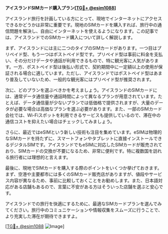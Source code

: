 **アイスランドSIMカード購入プラン[[TG💪+ @esim1088](https://t.me/s/esim1088)]**

アイスランド旅行を計画している方にとって、現地でインターネットにアクセスできるかどうかは非常に重要です。現地のSIMカードを購入すれば、旅行中の通信問題を解決し、自由にインターネットを使えるようになります。この記事では、アイスランドでのSIMカード購入について詳しく解説します。

まず、アイスランドには主に二つのタイプのSIMカードがあります。一つ目はプリペイド型、もう一つはポストペイド型です。プリペイド型は事前に料金を支払い、その分だけデータや通話が利用できるもので、特に観光客に人気があります。一方、ポストペイド型は後払い形式で、契約期間中に一定額以上の使用が保証される場合に適しています。ただし、アイスランドではポストペイド型はあまり普及していないため、一般的な観光客にはプリペイド型が推奨されます。

次に、どのプランを選ぶべきかを考えましょう。アイスランドのSIMカードには、通常データ通信量や通話時間によって異なるプランが用意されています。たとえば、データ通信量が少ないプランでは低価格で提供されますが、大量のデータが必要な場合は高価なプランを選ぶ必要があります。また、一部のSIMカード会社では、Wi-Fiスポットを利用できるサービスも提供しているので、滞在中の通信コストを抑えたい場合はチェックしてみましょう。

さらに、最近ではeSIMという新しい技術も注目を集めています。eSIMは物理的なSIMカードを持たずに、スマートフォンやタブレットに直接インストールできるデジタルSIMです。アイスランドでもeSIMに対応したSIMカードが販売されており、SIMカードの交換が不要になるため、非常に便利です。特に複数国を訪れる旅行者には理想的と言えます。

最後に、現地でSIMカードを購入する際のポイントをいくつか挙げておきます。まず、空港や主要都市には多くのSIMカード販売店がありますが、値段やサービス内容が異なるため、事前に比較しておくことをお勧めします。また、日本語対応がある店舗もあるので、言葉に不安がある方はそういった店舗を選ぶと安心です。

アイスランドでの旅行を快適にするために、最適なSIMカードプランを選んでみてください。旅行中のコミュニケーションや情報収集をスムーズに行うことで、より充実した滞在が期待できますよ。

[[TG💪+ @esim1088](https://t.me/s/esim1088) ![Image](https://i.postimg.cc/Y0z9fWf4/image.png)]